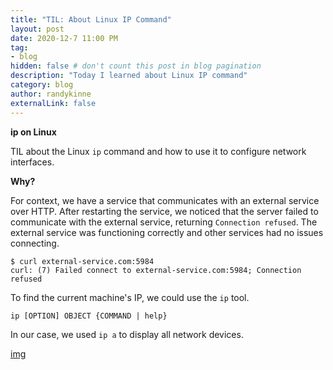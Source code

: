 ```yaml
---
title: "TIL: About Linux IP Command"
layout: post
date: 2020-12-7 11:00 PM
tag:
- blog
hidden: false # don't count this post in blog pagination
description: "Today I learned about Linux IP command"
category: blog
author: randykinne
externalLink: false
---
```


 **ip on Linux**

TIL about the Linux `ip` command and how to use it to configure network interfaces.
 
 **Why?**

For context, we have a service that communicates with an external service over HTTP. After restarting the service, we noticed that the server failed to communicate with the external service, returning `Connection refused`. The external service was functioning correctly and other services had no issues connecting.

```
$ curl external-service.com:5984
curl: (7) Failed connect to external-service.com:5984; Connection refused
```

To find the current machine's IP, we could use the `ip` tool.

```
ip [OPTION] OBJECT {COMMAND | help}
```

In our case, we used `ip a` to display all network devices.

[img](https://www.cyberciti.biz/media/new/faq/2012/01/ip-command-show-address-ethernet-interface.png)
